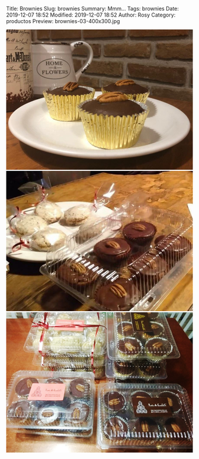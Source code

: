 Title: Brownies
Slug: brownies
Summary: Mmm...
Tags: brownies
Date: 2019-12-07 18:52
Modified: 2019-12-07 18:52
Author: Rosy
Category: productos
Preview: brownies-03-400x300.jpg


<img class="img-fluid" src="brownies-03-800x600.jpg" alt="Brownies">

<img class="img-fluid" src="brownies-04-800x600.jpg" alt="Brownies">

<img class="img-fluid" src="brownies-05-800x600.jpg" alt="Brownies">
